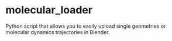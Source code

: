 # molecular_loader
Python script that allows you to easily upload single geometries or molecular dynamics trajectories in Blender.
